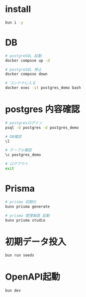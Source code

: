 # install

```zsh
bun i -y
```

# DB

```zsh
# postgreSQL 起動
docker compose up -d

# postgreSQL 停止
docker compose down

# コンテナに入る
docker exec -it postgres_demo bash
```

# postgres 内容確認

```zsh
# postgresログイン
psql -U postgres -d postgres_demo

# DB確認
\l

# テーブル確認
\c postgres_demo

# ログアウト
exit
```

# Prisma

```zsh
# prisma 初期化
bunx prisma generate

# prisma 管理画面 起動
bunx prisma studio
```

# 初期データ投入

```zsh
bun run seeds
```

# OpenAPI起動

```zsh
bun dev
```